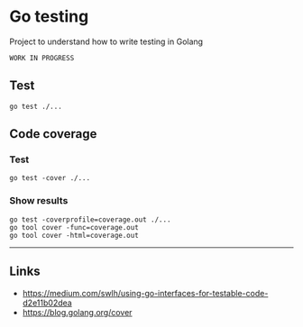 
# Go testing

Project to understand how to write testing in Golang

`WORK IN PROGRESS`

## Test
```
go test ./...
```

## Code coverage

### Test
```
go test -cover ./...
```

### Show results
```
go test -coverprofile=coverage.out ./...
go tool cover -func=coverage.out
go tool cover -html=coverage.out
```

---

## Links

- https://medium.com/swlh/using-go-interfaces-for-testable-code-d2e11b02dea
- https://blog.golang.org/cover
